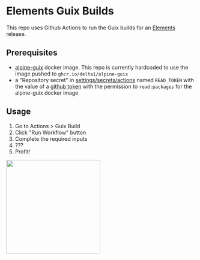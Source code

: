 # Elements Guix Builds 

This repo uses Github Actions to run the Guix builds for an [Elements](/ElementsProject/elements) release. 

## Prerequisites 

- [alpine-guix](https://github.com/fanquake/core-review/blob/master/guix/README.md#create-the-alpine-guix-image) docker image. This repo is currently hardcoded to use the image pushed to `ghcr.io/delta1/alpine-guix`
- a "Repository secret" in [settings/secrets/actions](settings/secrets/actions) named `READ_TOKEN` with the value of a [github token](/settings/tokens) with the permission to `read:packages` for the alpine-guix docker image 

## Usage 

1. Go to Actions > Guix Build
2. Click "Run Workflow" button
3. Complete the required inputs
4. ???
5. Profit! 

<img src="https://github.com/delta1/elements-guix-build/assets/351403/26bef92d-3991-4f5c-b5bf-9e47fb7f61d8" style="height:250px">
